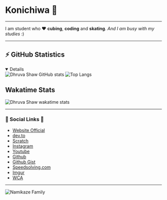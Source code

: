 # Konichiwa 👋

***

I am student who ❤️ **cubing**, **coding** and **skating**. *And I am busy with my studies* :)

***
## ⚡ GitHub Statistics
<details open>
  <img src="https://github-readme-stats.vercel.app/api?username=Dhruvacube&layout=compact&count_private=true&show_icons=true" alt="Dhruva Shaw GitHub stats" />
  <img src="https://github-readme-stats.vercel.app/api/top-langs/?username=Dhruvacube&layout=compact&langs_count=8" alt="Top Langs" />
</details>


## Wakatime Stats
![Dhruva Shaw wakatime stats](https://github-readme-stats.vercel.app/api/wakatime?username=dhruva)

***

### 🔗 Social Links 🔗
* [Website Official](https://dhruvacuber.pythonanywhere.com/)
* [dev.to](https://dev.to/dhruvacube)
* [Scratch](https://scratch.mit.edu/users/Dhruvacuber/)
* [Instagram](https://www.instagram.com/dhruva_shaw_/)
* [Youtube](https://www.youtube.com/c/DhruvaShaw)
* [Github](https://github.com/Dhruvacube)
* [Github Gist](https://gist.github.com/Dhruvacube)
* [Speedsolving.com](https://www.speedsolving.com/members/dhruva-shaw.36635/)
* [Imgur](https://imgur.com/user/DhruvaShaw)
* [WCA](https://www.worldcubeassociation.org/persons/2016SHAW01)

***


![Namikaze Family](https://media.discordapp.net/attachments/777918705098686465/813086521481232414/image0.jpg)
